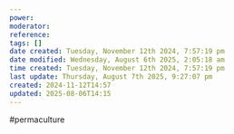 ```yaml
---
power: 
moderator: 
reference: 
tags: []
date created: Tuesday, November 12th 2024, 7:57:19 pm
date modified: Wednesday, August 6th 2025, 2:05:18 am
time created: Tuesday, November 12th 2024, 7:57:19 pm
last update: Thursday, August 7th 2025, 9:27:07 pm
created: 2024-11-12T14:57
updated: 2025-08-06T14:15
---
```

#permaculture 